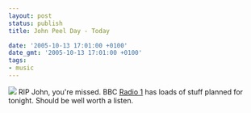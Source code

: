 ```yaml
---
layout: post
status: publish
title: John Peel Day - Today

date: '2005-10-13 17:01:00 +0100'
date_gmt: '2005-10-13 17:01:00 +0100'
tags:
- music
---
```

<img src="http://www.fly.co.uk/fly/archives/johnpeel.jpg"/>
RIP John, you're missed.
BBC <a href="http://www.bbc.co.uk/radio1/alt/johnpeel/johnpeelday/" target="_blank" class="img">Radio 1</a> has loads of stuff planned for tonight. Should be well worth a listen.
